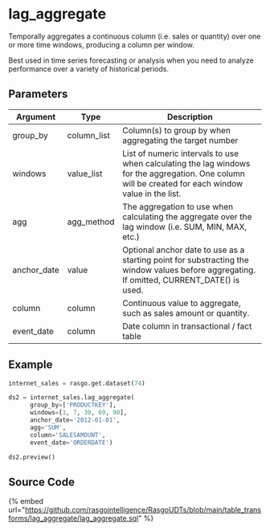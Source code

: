 

# lag_aggregate

Temporally aggregates a continuous column (i.e. sales or quantity) over one or more time windows, producing a column per window.

Best used in time series forecasting or analysis when you need to analyze performance over a variety of historical periods.


## Parameters

|  Argument   |    Type     |                                                                     Description                                                                      |
| ----------- | ----------- | ---------------------------------------------------------------------------------------------------------------------------------------------------- |
| group_by    | column_list | Column(s) to group by when aggregating the target number                                                                                             |
| windows     | value_list  | List of numeric intervals to use when calculating the lag windows for the aggregation. One column will be created for each window value in the list. |
| agg         | agg_method  | The aggregation to use when calculating the aggregate over the lag window (i.e. SUM, MIN, MAX, etc.)                                                 |
| anchor_date | value       | Optional anchor date to use as a starting point for substracting the window values before aggregating. If omitted, CURRENT_DATE() is used.           |
| column      | column      | Continuous value to aggregate, such as sales amount or quantity.                                                                                     |
| event_date  | column      | Date column in transactional / fact table                                                                                                            |


## Example

```python
internet_sales = rasgo.get.dataset(74)

ds2 = internet_sales.lag_aggregate(
      group_by=['PRODUCTKEY'],
      windows=[1, 7, 30, 60, 90],
      anchor_date='2012-01-01',
      agg='SUM',
      column='SALESAMOUNT',
      event_date='ORDERDATE')

ds2.preview()
```

## Source Code

{% embed url="https://github.com/rasgointelligence/RasgoUDTs/blob/main/table_transforms/lag_aggregate/lag_aggregate.sql" %}

